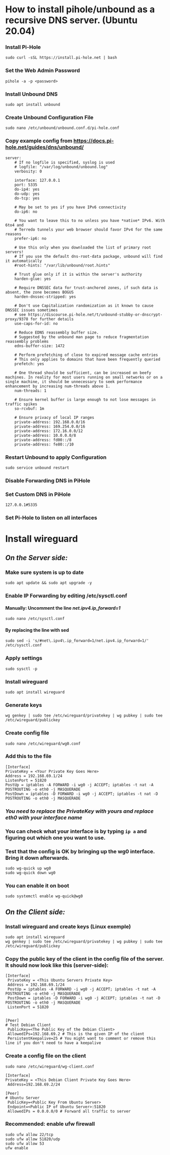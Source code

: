# How to install pihole/unbound as a recursive DNS server. (Ubuntu 20.04)

### Install Pi-Hole
`sudo curl -sSL https://install.pi-hole.net​ | bash`

### Set the Web Admin Password
`pihole -a -p <password>`

### Install Unbound DNS
`sudo apt install unbound`

### Create Unbound Configuration File
`sudo nano /etc/unbound/unbound.conf.d/pi-hole.conf`

### Copy example config from https://docs.pi-hole.net/guides/dns/unbound/
```
server:
    # If no logfile is specified, syslog is used
    # logfile: "/var/log/unbound/unbound.log"
    verbosity: 0

    interface: 127.0.0.1
    port: 5335
    do-ip4: yes
    do-udp: yes
    do-tcp: yes

    # May be set to yes if you have IPv6 connectivity
    do-ip6: no

    # You want to leave this to no unless you have *native* IPv6. With 6to4 and
    # Terredo tunnels your web browser should favor IPv4 for the same reasons
    prefer-ip6: no

    # Use this only when you downloaded the list of primary root servers!
    # If you use the default dns-root-data package, unbound will find it automatically
    #root-hints: "/var/lib/unbound/root.hints"

    # Trust glue only if it is within the server's authority
    harden-glue: yes

    # Require DNSSEC data for trust-anchored zones, if such data is absent, the zone becomes BOGUS
    harden-dnssec-stripped: yes

    # Don't use Capitalization randomization as it known to cause DNSSEC issues sometimes
    # see https://discourse.pi-hole.net/t/unbound-stubby-or-dnscrypt-proxy/9378 for further details
    use-caps-for-id: no

    # Reduce EDNS reassembly buffer size.
    # Suggested by the unbound man page to reduce fragmentation reassembly problems
    edns-buffer-size: 1472

    # Perform prefetching of close to expired message cache entries
    # This only applies to domains that have been frequently queried
    prefetch: yes

    # One thread should be sufficient, can be increased on beefy machines. In reality for most users running on small networks or on a single machine, it should be unnecessary to seek performance enhancement by increasing num-threads above 1.
    num-threads: 1

    # Ensure kernel buffer is large enough to not lose messages in traffic spikes
    so-rcvbuf: 1m

    # Ensure privacy of local IP ranges
    private-address: 192.168.0.0/16
    private-address: 169.254.0.0/16
    private-address: 172.16.0.0/12
    private-address: 10.0.0.0/8
    private-address: fd00::/8
    private-address: fe80::/10
```

### Restart Unbound to apply Configuration
`sudo service unbound restart`

### Disable Forwarding DNS in PiHole

### Set Custom DNS in PiHole
`127.0.0.1#5335`

### Set Pi-Hole to listen on all interfaces

# Install wireguard

## *On the Server side:*
### Make sure system is up to date
`sudo apt update && sudo apt upgrade -y`

### Enable IP Forwarding by editing /etc/sysctl.conf

#### Manually: Uncomment the line _net.ipv4.ip_forward=1_
`sudo nano /etc/sysctl.conf`

#### By replacing the line with sed
`sudo sed -i 's/#net\.ipv4\.ip_forward=1/net.ipv4.ip_forward=1/' /etc/sysctl.conf`

### Apply settings
`sudo sysctl -p`

### Install wireguard
`sudo apt install wireguard`

### Generate keys
`wg genkey | sudo tee /etc/wireguard/privatekey | wg pubkey | sudo tee /etc/wireguard/publickey`

### Create config file
`sudo nano /etc/wireguard/wg0.conf`

### Add this to the file
```
[Interface]
PrivateKey = <Your Private Key Goes Here>
Address = 192.168.69.1/24
ListenPort = 51820
PostUp = iptables -A FORWARD -i wg0 -j ACCEPT; iptables -t nat -A POSTROUTING -o eth0 -j MASQUERADE
PostDown = iptables -D FORWARD -i wg0 -j ACCEPT; iptables -t nat -D POSTROUTING -o eth0 -j MASQUERADE
```
### _You need to replace the PrivateKey with yours and replace eth0 with your interface name_
### You can check what your interface is by typing `ip a` and figuring out which one you want to use.

### Test that the config is OK by bringing up the wg0 interface. Bring it down afterwards.
```
sudo wg-quick up wg0
sudo wg-quick down wg0
```
### You can enable it on boot
`sudo systemctl enable wg-quick@wg0`

## *On the Client side:*

### Install wireguard and create keys (Linux exemple)
```
sudo apt install wireguard
wg genkey | sudo tee /etc/wireguard/privatekey | wg pubkey | sudo tee /etc/wireguard/publickey
```

### Copy the public key of the client in the config file of the server. It should now look like this (server-side):
```
[Interface]
 PrivateKey = <This Ubuntu Servers Private Key>
 Address = 192.168.69.1/24
 PostUp = iptables -A FORWARD -i wg0 -j ACCEPT; iptables -t nat -A POSTROUTING -o eth0 -j MASQUERADE
 PostDown = iptables -D FORWARD -i wg0 -j ACCEPT; iptables -t nat -D POSTROUTING -o eth0 -j MASQUERADE
 ListenPort = 51820
 

[Peer]
# Test Debian Client
 PublicKey=<The Public Key of the Debian Client>
 AllowedIPs=192.168.69.2 # This is the given IP of the client
 PersistentKeepalive=25 # You might want to comment or remove this line if you don't need to have a keepalive
```

### Create a config file on the client
`sudo nano /etc/wireguard/wg-client.conf`
```
[Interface]
PrivateKey = <This Debian Client Private Key Goes Here>
 Address=192.168.69.2/24

[Peer]
# Ubuntu Server
 PublicKey=<Public Key From Ubuntu Server>
 Endpoint=<Public IP of Ubuntu Server>:51820
 AllowedIPs = 0.0.0.0/0 # Forward all traffic to server
```

### Recommended: enable ufw firewall
```
sudo ufw allow 22/tcp
sudo ufw allow 51820/udp
sudo ufw allow 53
ufw enable
```
